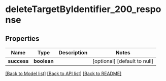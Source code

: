 # deleteTargetByIdentifier_200_response

## Properties
Name | Type | Description | Notes
------------ | ------------- | ------------- | -------------
**success** | **boolean** |  | [optional] [default to null]

[[Back to Model list]](../README.md#documentation-for-models) [[Back to API list]](../README.md#documentation-for-api-endpoints) [[Back to README]](../README.md)


